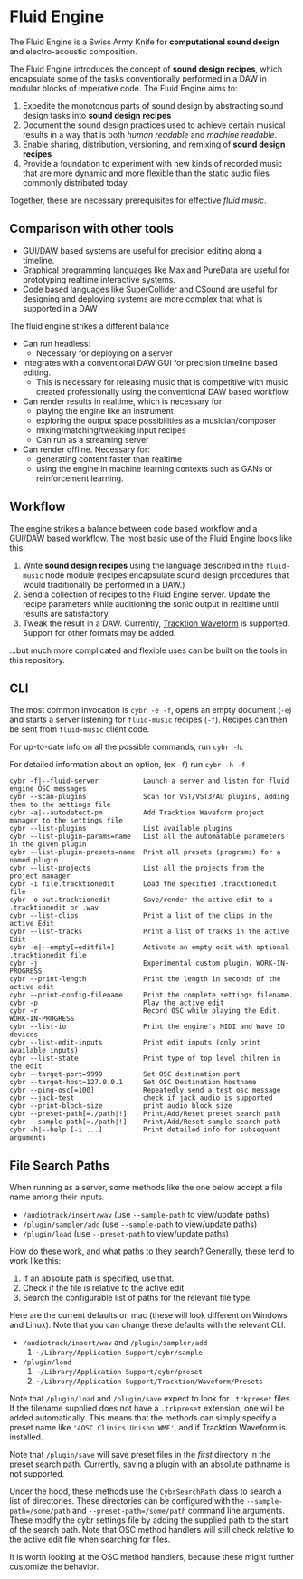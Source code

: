 # Fluid Engine

The Fluid Engine is a Swiss Army Knife for **computational sound design** and electro-acoustic composition.

The Fluid Engine introduces the concept of **sound design recipes**, which encapsulate some of the tasks conventionally performed in a DAW in modular blocks of imperative code. The Fluid Engine aims to:

1. Expedite the monotonous parts of sound design by abstracting sound design tasks into **sound design recipes**
1. Document the sound design practices used to achieve certain musical results in a way that is both *human readable* and *machine readable*.
1. Enable sharing, distribution, versioning, and remixing of **sound design recipes**
1. Provide a foundation to experiment with new kinds of recorded music that are more dynamic and more flexible than the static audio files commonly distributed today.

Together, these are necessary prerequisites for effective *fluid music*.

## Comparison with other tools

- GUI/DAW based systems are useful for precision editing along a timeline.
- Graphical programming languages like Max and PureData are useful for prototyping realtime interactive systems.
- Code based languages like SuperCollider and CSound are useful for designing and deploying systems are more complex that what is supported in a DAW

The fluid engine strikes a different balance
- Can run headless:
  - Necessary for deploying on a server
- Integrates with a conventional DAW GUI for precision timeline based editing.
  - This is necessary for releasing music that is competitive with music created professionally using the conventional DAW based workflow.
- Can render results in realtime, which is necessary for:
  - playing the engine like an instrument
  - exploring the output space possibilities as a musician/composer
  - mixing/matching/tweaking input recipes
  - Can run as a streaming server
- Can render offline. Necessary for:
  - generating content faster than realtime
  - using the engine in machine learning contexts such as GANs or reinforcement learning.

## Workflow

The engine strikes a balance between code based workflow and a GUI/DAW based workflow. The most basic use of the Fluid Engine looks like this:

1. Write **sound design recipes** using the language described in the `fluid-music` node module (recipes encapsulate sound design procedures that would traditionally be performed in a DAW.)
2. Send a collection of recipes to the Fluid Engine server. Update the recipe parameters while auditioning the sonic output in realtime until results are satisfactory.
3. Tweak the result in a DAW. Currently, [Tracktion Waveform](https://www.tracktion.com/products/waveform) is supported. Support for other formats may be added.

...but much more complicated and flexible uses can be built on the tools in this repository.

## CLI

The most common invocation is `cybr -e -f`, opens an empty document (`-e`) and starts a server listening for `fluid-music` recipes (`-f`). Recipes can then be sent from `fluid-music` client code.

For up-to-date info on all the possible commands, run `cybr -h`.

For detailed information about an option,  (ex `-f`) run `cybr -h -f`

```
cybr -f|--fluid-server           Launch a server and listen for fluid engine OSC messages
cybr --scan-plugins              Scan for VST/VST3/AU plugins, adding them to the settings file
cybr -a|--autodetect-pm          Add Tracktion Waveform project manager to the settings file
cybr --list-plugins              List available plugins
cybr --list-plugin-params=name   List all the automatable parameters in the given plugin
cybr --list-plugin-presets=name  Print all presets (programs) for a named plugin
cybr --list-projects             List all the projects from the project manager
cybr -i file.tracktionedit       Load the specified .tracktionedit file
cybr -o out.tracktionedit        Save/render the active edit to a .tracktionedit or .wav
cybr --list-clips                Print a list of the clips in the active Edit
cybr --list-tracks               Print a list of tracks in the active Edit
cybr -e|--empty[=editfile]       Activate an empty edit with optional .tracktionedit file
cybr -j                          Experimental custom plugin. WORK-IN-PROGRESS
cybr --print-length              Print the length in seconds of the active edit
cybr --print-config-filename     Print the complete settings filename.
cybr -p                          Play the active edit
cybr -r                          Record OSC while playing the Edit. WORK-IN-PROGRESS
cybr --list-io                   Print the engine's MIDI and Wave IO devices
cybr --list-edit-inputs          Print edit inputs (only print available inputs)
cybr --list-state                Print type of top level chilren in the edit
cybr --target-port=9999          Set OSC destination port
cybr --target-host=127.0.0.1     Set OSC Destination hostname
cybr --ping-osc[=100]            Repeatedly send a test osc message
cybr --jack-test                 check if jack audio is supported
cybr --print-block-size          print audio block size
cybr --preset-path[=./path|!]    Print/Add/Reset preset search path
cybr --sample-path[=./path|!]    Print/Add/Reset sample search path
cybr -h|--help [-i ...]          Print detailed info for subsequent arguments
```

## File Search Paths

When running as a server, some methods like the one below accept a file name among their inputs.

- `/audiotrack/insert/wav` (use `--sample-path` to view/update paths)
- `/plugin/sampler/add` (use `--sample-path` to view/update paths)
- `/plugin/load` (use `--preset-path` to view/update paths)

How do these work, and what paths to they search? Generally, these tend to work like this:

1. If an absolute path is specified, use that.
1. Check if the file is relative to the active edit
1. Search the configurable list of paths for the relevant file type.

Here are the current defaults on mac (these will look different on Windows and Linux). Note that you can change these defaults with the relevant CLI.

- `/audiotrack/insert/wav` and `/plugin/sampler/add`
  1. `~/Library/Application Support/cybr/sample`
- `/plugin/load`
  1. `~/Library/Application Support/cybr/preset`
  1. `~/Library/Application Support/Tracktion/Waveform/Presets`

Note that `/plugin/load` and `/plugin/save` expect to look for `.trkpreset` files. If the filename supplied does not have a `.trkpreset` extension, one will be added automatically. This means that the methods can simply specify a preset name like `'4OSC Clinics Unison WMF'`, and if Tracktion Waveform is installed.

Note that `/plugin/save` will save preset files in the *first* directory in the preset search path. Currently, saving a plugin with an absolute pathname is not supported.

Under the hood, these methods use the `CybrSearchPath` class to search a list of directories. These directories can be configured with the `--sample-path=/some/path` and `--preset-path=/some/path` command line arguments. These modify the cybr settings file by adding the supplied path to the start of the search path. Note that OSC method handlers will still check relative to the active edit file when searching for files.

It is worth looking at the OSC method handlers, because these might further customize the behavior.
